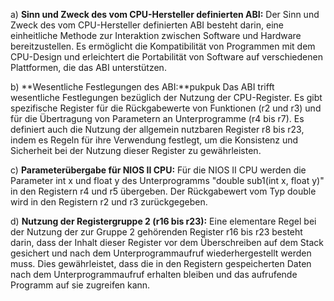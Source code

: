 a) **Sinn und Zweck des vom CPU-Hersteller definierten ABI:**
   Der Sinn und Zweck des vom CPU-Hersteller definierten ABI besteht darin, eine einheitliche Methode zur Interaktion zwischen Software und Hardware bereitzustellen. Es ermöglicht die Kompatibilität von Programmen mit dem CPU-Design und erleichtert die Portabilität von Software auf verschiedenen Plattformen, die das ABI unterstützen.

b) **Wesentliche Festlegungen des ABI:**pukpuk
   Das ABI trifft wesentliche Festlegungen bezüglich der Nutzung der CPU-Register. Es gibt spezifische Register für die Rückgabewerte von Funktionen (r2 und r3) und für die Übertragung von Parametern an Unterprogramme (r4 bis r7). Es definiert auch die Nutzung der allgemein nutzbaren Register r8 bis r23, indem es Regeln für ihre Verwendung festlegt, um die Konsistenz und Sicherheit bei der Nutzung dieser Register zu gewährleisten.

c) **Parameterübergabe für NIOS II CPU:**
   Für die NIOS II CPU werden die Parameter int x und float y des Unterprogramms "double sub1(int x, float y)" in den Registern r4 und r5 übergeben. Der Rückgabewert vom Typ double wird in den Registern r2 und r3 zurückgegeben.

d) **Nutzung der Registergruppe 2 (r16 bis r23):**
   Eine elementare Regel bei der Nutzung der zur Gruppe 2 gehörenden Register r16 bis r23 besteht darin, dass der Inhalt dieser Register vor dem Überschreiben auf dem Stack gesichert und nach dem Unterprogrammaufruf wiederhergestellt werden muss. Dies gewährleistet, dass die in den Registern gespeicherten Daten nach dem Unterprogrammaufruf erhalten bleiben und das aufrufende Programm auf sie zugreifen kann.
